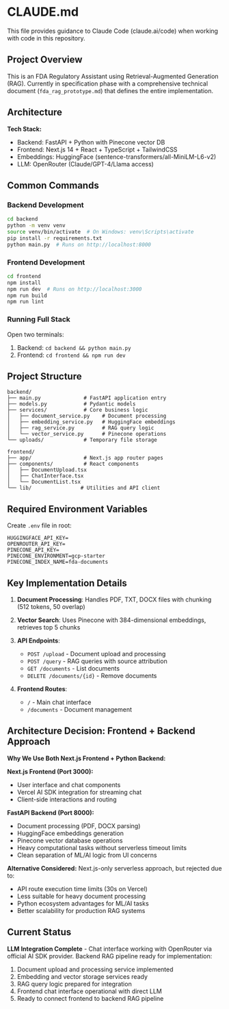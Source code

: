 # CLAUDE.md

This file provides guidance to Claude Code (claude.ai/code) when working with code in this repository.

## Project Overview

This is an FDA Regulatory Assistant using Retrieval-Augmented Generation (RAG). Currently in specification phase with a comprehensive technical document (`fda_rag_prototype.md`) that defines the entire implementation.

## Architecture

**Tech Stack:**
- Backend: FastAPI + Python with Pinecone vector DB
- Frontend: Next.js 14 + React + TypeScript + TailwindCSS
- Embeddings: HuggingFace (sentence-transformers/all-MiniLM-L6-v2)
- LLM: OpenRouter (Claude/GPT-4/Llama access)

## Common Commands

### Backend Development
```bash
cd backend
python -m venv venv
source venv/bin/activate  # On Windows: venv\Scripts\activate
pip install -r requirements.txt
python main.py  # Runs on http://localhost:8000
```

### Frontend Development
```bash
cd frontend
npm install
npm run dev  # Runs on http://localhost:3000
npm run build
npm run lint
```

### Running Full Stack
Open two terminals:
1. Backend: `cd backend && python main.py`
2. Frontend: `cd frontend && npm run dev`

## Project Structure

```
backend/
├── main.py              # FastAPI application entry
├── models.py            # Pydantic models
├── services/            # Core business logic
│   ├── document_service.py    # Document processing
│   ├── embedding_service.py   # HuggingFace embeddings
│   ├── rag_service.py         # RAG query logic
│   └── vector_service.py      # Pinecone operations
└── uploads/             # Temporary file storage

frontend/
├── app/                 # Next.js app router pages
├── components/          # React components
│   ├── DocumentUpload.tsx
│   ├── ChatInterface.tsx
│   └── DocumentList.tsx
└── lib/                # Utilities and API client
```

## Required Environment Variables

Create `.env` file in root:
```
HUGGINGFACE_API_KEY=
OPENROUTER_API_KEY=
PINECONE_API_KEY=
PINECONE_ENVIRONMENT=gcp-starter
PINECONE_INDEX_NAME=fda-documents
```

## Key Implementation Details

1. **Document Processing**: Handles PDF, TXT, DOCX files with chunking (512 tokens, 50 overlap)
2. **Vector Search**: Uses Pinecone with 384-dimensional embeddings, retrieves top 5 chunks
3. **API Endpoints**:
   - `POST /upload` - Document upload and processing
   - `POST /query` - RAG queries with source attribution
   - `GET /documents` - List documents
   - `DELETE /documents/{id}` - Remove documents

4. **Frontend Routes**:
   - `/` - Main chat interface
   - `/documents` - Document management

## Architecture Decision: Frontend + Backend Approach

**Why We Use Both Next.js Frontend + Python Backend:**

**Next.js Frontend (Port 3000):**
- User interface and chat components
- Vercel AI SDK integration for streaming chat
- Client-side interactions and routing

**FastAPI Backend (Port 8000):**
- Document processing (PDF, DOCX parsing)
- HuggingFace embeddings generation
- Pinecone vector database operations
- Heavy computational tasks without serverless timeout limits
- Clean separation of ML/AI logic from UI concerns

**Alternative Considered:** Next.js-only serverless approach, but rejected due to:
- API route execution time limits (30s on Vercel)
- Less suitable for heavy document processing
- Python ecosystem advantages for ML/AI tasks
- Better scalability for production RAG systems

## Current Status

**LLM Integration Complete** - Chat interface working with OpenRouter via official AI SDK provider. Backend RAG pipeline ready for implementation:
1. Document upload and processing service implemented
2. Embedding and vector storage services ready
3. RAG query logic prepared for integration
4. Frontend chat interface operational with direct LLM
5. Ready to connect frontend to backend RAG pipeline